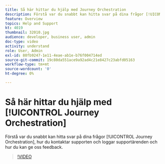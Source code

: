 ```yaml
---
title: Så här hittar du hjälp med Journey Orchestration
description: Förstå var du snabbt kan hitta svar på dina frågor [!UICONTROL Journey Orchestration], hur du kontaktar supporten och loggar supportärenden och hur du kan ge oss feedback.
feature: Overview
topics: Help and Support
kt: 4019
thumbnail: 32010.jpg
audience: developer, business user, admin
doc-type: video
activity: understand
role: User, Admin
exl-id: 80fb9247-1e11-4eae-ab1e-b76f004714ed
source-git-commit: 19c80da551ace9a92ad4c21e8427c23abfd05163
workflow-type: tm+mt
source-wordcount: '0'
ht-degree: 0%

---
```


# Så här hittar du hjälp med [!UICONTROL Journey Orchestration]

Förstå var du snabbt kan hitta svar på dina frågor [!UICONTROL Journey Orchestration], hur du kontaktar supporten och loggar supportärenden och hur du kan ge oss feedback.

>[!VIDEO](https://video.tv.adobe.com/v/32010?quality=12)
